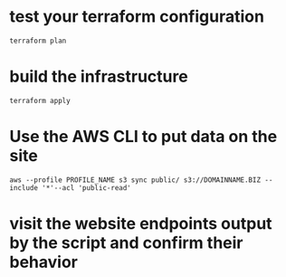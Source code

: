 # test your terraform configuration
`terraform plan`

# build the infrastructure
`terraform apply`

# Use the AWS CLI to put data on the site
`aws --profile PROFILE_NAME s3 sync public/ s3://DOMAINNAME.BIZ --include '*'--acl 'public-read'`

# visit the website endpoints output by the script and confirm their behavior